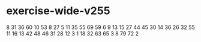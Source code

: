 # exercise-wide-v255
8
31
36
60
10
53
8
27
5
11
35
55
69
59
6
9
13
15
27
44
45
30
14
36
26
32
55
11
16
13
42
48
46
31
28
12
3
1
18
32
63
65
3
8
79
72
2
